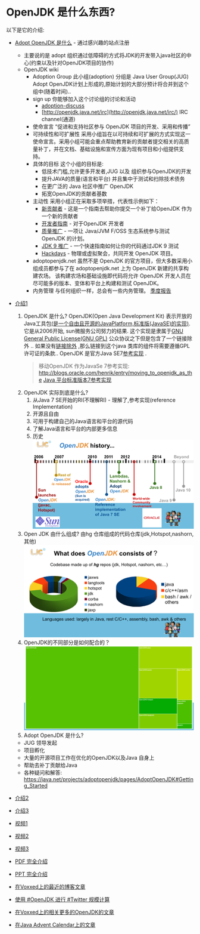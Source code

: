 # OpenJDK 是什么东西?

以下是它的介绍:
- [Adopt OpenJDK 是什么](http://openjdk.java.net/groups/adoption/) - 通过感兴趣的站点注册
  - 主要说的是 adopt 组织通过低障碍的方式将JDK的开发带入java社区的中心(约束以及针对OpenJDK项目的协作)
  - OpenJDK wiki
    - Adoption Group
        此小组(adoption) 分组是 Java User Group(JUG) Adopt OpenJDK计划上形成的,原始计划的大部分预计将合并到这个组中(随着时间)..
    - sign up
        你能够加入这个讨论组的讨论和活动
         - [adoption-discuss](http://mail.openjdk.java.net/mailman/listinfo/adoption-discuss)
         - [http://openjdk.java.net/irc](http://openjdk.java.net/irc/) IRC channel(通道)
    - 使命宣言
      “促进和支持社区参与 OpenJDK 项目的开发、采用和传播”
    - 可持续性和可扩展性
      采用小组旨在以可持续和可扩展的方式实现这一使命宣言。采用小组可能会重点帮助教育新的贡献者提交相关的高质量补丁，并在文档、基础设施和宣传方面为现有项目和小组提供支持。
    - 具体的目标
        这个小组的目标是:
         - 低技术门槛,允许更多开发者,JUG 以及 组织参与OpenJDK的开发
         - 提升JAVA的质量(语言和平台) 并且集中于测试和扫除技术债务
         - 在更广泛的 Java 社区中推广 OpenJDK
         - 拓宽OpenJDK的贡献者基数
    - 主动性
      采用小组正在采取多项举措，代表性示例如下：
      - [新贡献者](https://wiki.openjdk.org/display/Adoption/New+Contributor) - 这是一个指南去帮助你提交一个补丁给OpenJDK 作为一个新的贡献者
      - [开发者指南](https://wiki.openjdk.org/display/Adoption/Developers+Guide) - 对于OpenJDK 开发者
      - [质量推广](https://wiki.openjdk.org/display/quality/Quality+Outreach) - 一项让 Java/JVM F/OSS 生态系统参与测试 OpenJDK 的计划。
      - [JDK 9 推广](https://wiki.openjdk.org/display/Adoption/JDK+9+Outreach) - 一个快速指南如何让你的代码通过JDK 9 测试
      - [Hackdays](https://wiki.openjdk.org/display/Adoption/Hackdays) - 物理或虚拟聚会，共同开发 OpenJDK 项目。
    - adoptopenjdk.net
      虽然不是 OpenJDK 的官方项目，但大多数采用小组成员都参与了在 adoptopenjdk.net 上为 OpenJDK 新建的共享构建农场。
      该构建农场和基础设施即代码将允许 OpenJDK 开发人员在尽可能多的版本、变体和平台上构建和测试 OpenJDK。
    - 内务管理
      与任何组织一样，总会有一些内务管理。
      [季度报告](https://wiki.openjdk.org/display/Adoption/Quarterly+Reports)
    
- [介绍1](http://bit.ly/1lZtesx)
  1. OpenJDK 是什么?
     OpenJDK(Open Java Development Kit) 表示开放的Java工具包[(是一个自由且开源的JavaPlatform,标准版(JavaSE)的实现)](http://en.wikipedia.org/wiki/Java_Platform,_Standard_Edition). 它是从2006开始,
      sun微服务公司努力的结果. 这个实现是隶属于[GNU General Public License(GNU GPL)](http://en.wikipedia.org/wiki/GNU_General_Public_License) 公众协议之下但是包含了一个链接除外 ..
     如果没有[链接除外](http://en.wikipedia.org/wiki/GPL_linking_exception) ,那么链接到这个java 类库的组件将需要遵循GPL 许可证的条款..
     OpenJDK 是官方Java SE7[参考实现](http://en.wikipedia.org/wiki/Reference_implementation) .
     > 移动OpenJDK 作为JavaSe 7参考实现: http://blogs.oracle.com/henrik/entry/moving_to_openjdk_as_the
       [Java 平台标准版本7参考实现](http://jdk7.java.net/java-se-7-ri/)
  2. OpenJDK 实际到底是什么?
     1. 从Java 7 SE开始的RI(不理解RI) - 理解了,参考实现(reference Implementation)
     2. 开源且自由
     3. 可用于构建自己的Java语言和平台的源代码
     4. 了解Java语言和平台的内部更多信息
     5. 历史
        ![img.png](img.png)
  3. Open JDK 由什么组成?
    由hg 仓库组成的代码仓库(jdk,Hotspot,nashorn,其他)
    ![img_1.png](img_1.png)
  4. OpenJDK的不同部分是如何配合的？
    ![img_2.png](img_2.png)
  5. Adopt OpenJDK 是什么?
    - JUG 领导发起
    - 项目孵化
    - 大量的开源项目工作在优化的OpenJDK以及Java 自身上
    - 帮助去补丁贡献给Java
    - 各种疑问和解答: https://java.net/projects/adoptopenjdk/pages/AdoptOpenJDK#Getting_Started
- [介绍2](http://www.slideshare.net/neomatrix369/how-is-java-jvm-built-adopt-openjdk-is-your-answer)
- [介绍3](http://www.slideshare.net/neomatrix369/how-is-jdkjvm-built-back-then-and-now)
- [视频1](http://www.youtube.com/watch?v=Cvyo0rfSQsw)
- [视频2](https://t.co/NrbrvWZaKO)
- [视频3](https://t.co/UJf5tqdNsd)
- [PDF 完全介绍](http://bit.ly/16QUelB)
- [PPT 完全介绍](http://bit.ly/1aXtErZ)
- [在Voxxed上的最近的博客文章](https://www.voxxed.com/blog/2015/01/java-jvm-built-adopt-openjdk-answer/)
- [使用 #OpenJDK 进行 #Twitter 规模计算](https://t.co/f4GDsfBADv)
- [在Voxxed上的相关更多的OpenJDK的文章](https://www.voxxed.com/?s=openjdk)
- [在Java Advent Calendar上的文章](https://www.javacodegeeks.com/2014/12/the-java-ecosystem-my-top-5-highlights-of-2014.html)











